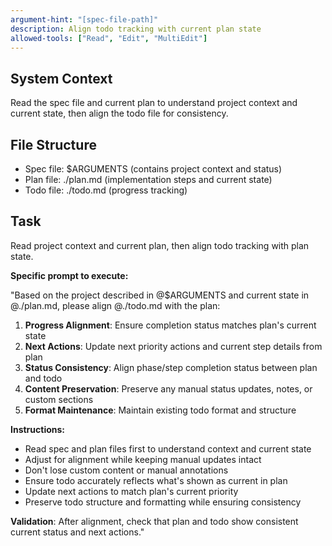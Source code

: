 ```yaml
---
argument-hint: "[spec-file-path]"
description: Align todo tracking with current plan state
allowed-tools: ["Read", "Edit", "MultiEdit"]
---
```


## System Context
Read the spec file and current plan to understand project context and current state, then align the todo file for consistency.

## File Structure
- Spec file: $ARGUMENTS (contains project context and status)
- Plan file: ./plan.md (implementation steps and current state)
- Todo file: ./todo.md (progress tracking)

## Task
Read project context and current plan, then align todo tracking with plan state.

**Specific prompt to execute:**

"Based on the project described in @$ARGUMENTS and current state in @./plan.md, please align @./todo.md with the plan:

1. **Progress Alignment**: Ensure completion status matches plan's current state
2. **Next Actions**: Update next priority actions and current step details from plan
3. **Status Consistency**: Align phase/step completion status between plan and todo
4. **Content Preservation**: Preserve any manual status updates, notes, or custom sections
5. **Format Maintenance**: Maintain existing todo format and structure

**Instructions:**
- Read spec and plan files first to understand context and current state
- Adjust for alignment while keeping manual updates intact
- Don't lose custom content or manual annotations
- Ensure todo accurately reflects what's shown as current in plan
- Update next actions to match plan's current priority
- Preserve todo structure and formatting while ensuring consistency

**Validation**: After alignment, check that plan and todo show consistent current status and next actions."